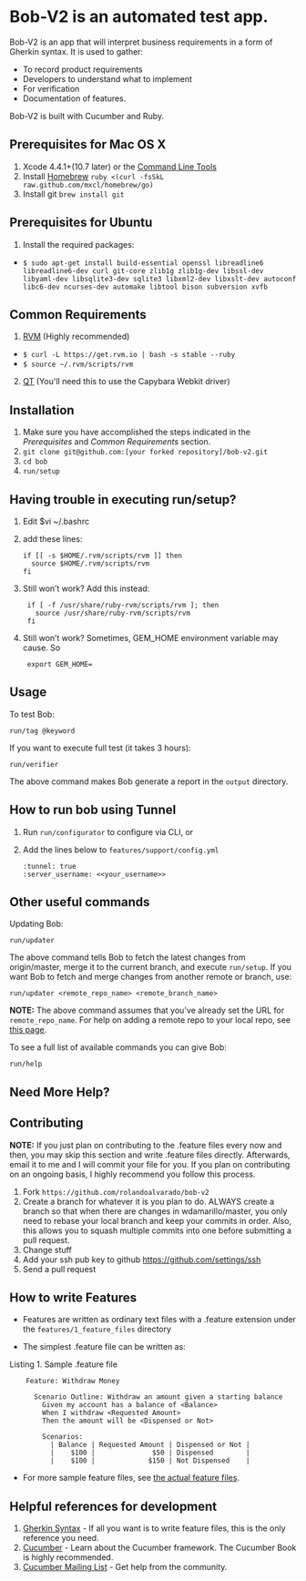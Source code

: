 Bob-V2 is an automated test app.
================================================================================

Bob-V2 is an app that will interpret business requirements in a form of Gherkin syntax. It is used to gather:

* To record product requirements
* Developers to understand what to implement
* For verification
* Documentation of features.

Bob-V2 is built with Cucumber and Ruby.

Prerequisites for Mac OS X 
-------------------------------------
1. Xcode 4.4.1+(10.7 later) or the [Command Line Tools](https://developer.apple.com/downloads/index.action)
2. Install [Homebrew](http://mxcl.github.com/homebrew/)
   `ruby <(curl -fsSkL raw.github.com/mxcl/homebrew/go)`
3. Install git
 `brew install git`
 
Prerequisites for Ubuntu
-------------------------------------
1. Install the required packages:

  * `$ sudo apt-get install build-essential openssl libreadline6 libreadline6-dev curl git-core zlib1g zlib1g-dev libssl-dev libyaml-dev libsqlite3-dev sqlite3 libxml2-dev libxslt-dev autoconf libc6-dev ncurses-dev automake libtool bison subversion xvfb`


Common Requirements
-------------
1. [RVM](http://beginrescueend.com) (Highly recommended)

  * `$ curl -L https://get.rvm.io | bash -s stable --ruby`
  * `$ source ~/.rvm/scripts/rvm`

2. [QT](http://qt.nokia.com/products/) (You'll need this to use the Capybara Webkit driver)


Installation
------------
1. Make sure you have accomplished the steps indicated in the *Prerequisites* and *Common Requirements* section.
2. `git clone git@github.com:[your forked repository]/bob-v2.git`
3. `cd bob`
4. `run/setup`

Having trouble in executing run/setup?
------------
1.  Edit $vi ~/.bashrc
2.  add these lines: 

        if [[ -s $HOME/.rvm/scripts/rvm ]] then
          source $HOME/.rvm/scripts/rvm
        fi

3. Still won’t work? Add this instead:

        if [ -f /usr/share/ruby-rvm/scripts/rvm ]; then
          source /usr/share/ruby-rvm/scripts/rvm
        fi

4. Still won’t work? Sometimes, GEM_HOME environment variable may cause. So

        export GEM_HOME=
   
	
Usage
-----

To test Bob:

    run/tag @keyword

If you want to execute full test (it takes 3 hours):

    run/verifier

The above command makes Bob generate a report in the `output` directory.


How to run bob using Tunnel
----------------------------

1.  Run `run/configurator` to configure via CLI, or

2.  Add the lines below to `features/support/config.yml`

        :tunnel: true
        :server_username: <<your_username>>


Other useful commands
---------------------

Updating Bob:

    run/updater

The above command tells Bob to fetch the latest changes from origin/master, merge it to the current branch, and execute `run/setup`. If you want Bob to fetch and merge changes from another remote or branch, use:

    run/updater <remote_repo_name> <remote_branch_name>

__NOTE:__ The above command assumes that you've already set the URL for
`remote_repo_name`. For help on adding a remote repo to your local repo,
see [this page](http://progit.org/book/ch2-5.html).

To see a full list of available commands you can give Bob:

    run/help


Need More Help?
---------------

Contributing
------------
__NOTE:__ If you just plan on contributing to the .feature files every now
and then, you may skip this section and write .feature files directly.
Afterwards, email it to me and I will commit your file for you. If you plan on
contributing on an ongoing basis, I highly recommend you follow this process.

1. Fork `https://github.com/rolandoalvarado/bob-v2`
2. Create a branch for whatever it is you plan to do. ALWAYS create a branch so that when there are changes in wdamarillo/master, you only need to rebase your local branch and keep your commits in order. Also, this allows you to squash multiple commits into one before submitting a pull request.
3. Change stuff
4. Add your ssh pub key to github https://github.com/settings/ssh 
5. Send a pull request

How to write Features
---------------------
*   Features are written as ordinary text files with a .feature extension under the `features/1_feature_files` directory

*   The simplest .feature file can be written as:

  Listing 1. Sample .feature file

        Feature: Withdraw Money

          Scenario Outline: Withdraw an amount given a starting balance
            Given my account has a balance of <Balance>
            When I withdraw <Requested Amount>
            Then the amount will be <Dispensed or Not>

            Scenarios:
              | Balance | Requested Amount | Dispensed or Not |
              |    $100 |              $50 | Dispensed        |
              |    $100 |             $150 | Not Dispensed    |

*   For more sample feature files, see [the actual feature files](https://github.com/rolandoalvarado/bob-v2/src/master/features/1_feature_files/).

Helpful references for development
----------------------------------
1. [Gherkin Syntax](https://github.com/cucumber/cucumber/wiki/Gherkin) - If all you want is to write feature files, this is the only reference you need.
1. [Cucumber](http://cukes.info) - Learn about the Cucumber framework. The Cucumber Book is highly recommended.
1. [Cucumber Mailing List](https://groups.google.com/forum/?fromgroups#!forum/cukes) - Get help from the community.
